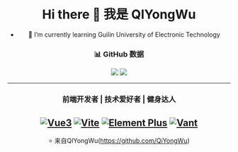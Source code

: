 <!--
**QiYongWu/QiYongWu** is a ✨ _special_ ✨ repository because its `README.md` (this file) appears on your GitHub profile.

Here are some ideas to get you started:

- 🔭 I’m currently working on ...
- 🌱 I’m currently learning ...
- 👯 I’m looking to collaborate on ...
- 🤔 I’m looking for help with ...
- 💬 Ask me about ...
- 📫 How to reach me: ...
- 😄 Pronouns: ...
- ⚡ Fun fact: ...
-->

<div align="center">
  
# Hi there 👋 我是 **QIYongWu**
- 🌱 I’m currently learning Guilin University of Electronic Technology


### 📊 GitHub 数据
![](https://github-readme-stats.vercel.app/api?username=QiYongWu&show_icons=true&theme=radical)
![](https://github-readme-stats.vercel.app/api/top-langs/?username=QiYongWu&layout=compact)

---

### 前端开发者 | 技术爱好者 | 健身达人

[![Vue3](https://img.shields.io/badge/-Vue3-4FC08D?style=flat&logo=Vue.js&logoColor=white)](https://vuejs.org/)
[![Vite](https://img.shields.io/badge/-Vite-646CFF?style=flat&logo=Vite&logoColor=white)](https://vitejs.dev/)
[![Element Plus](https://img.shields.io/badge/-Element%20Plus-409EFF?style=flat&logo=Element&logoColor=white)](https://element-plus.org/)
[![Vant](https://img.shields.io/badge/-Vant-1989fa?style=flat&logo=Vue.js&logoColor=white)](https://vant-ui.github.io/)
---
⭐ 来自QIYongWu(https://github.com/QiYongWu)
</div>
